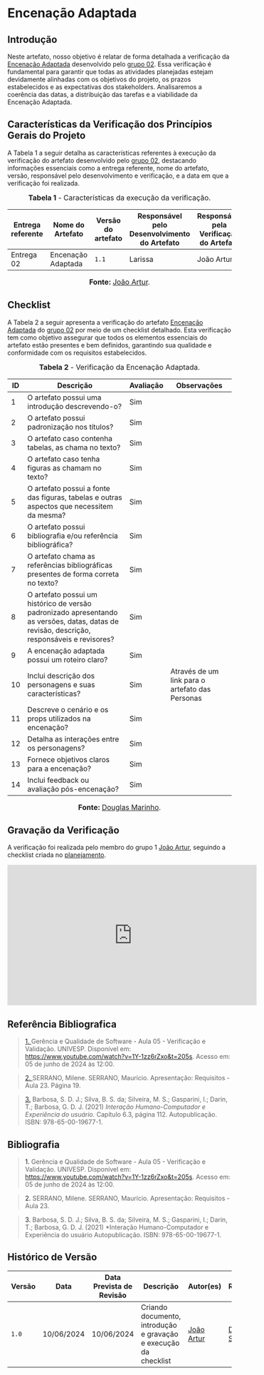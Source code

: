 # Encenação Adaptada

## <a>Introdução</a>

Neste artefato, nosso objetivo é relatar de forma detalhada a verificação da <a href="https://requisitos-de-software.github.io/2024.1-CarteiradeTrabalhoDigital/#/Elicitacao/TecnicasElicitacao/Execucao/EncenacaoAdaptada">Encenação Adaptada</a> desenvolvido pelo <a href="https://requisitos-de-software.github.io/2024.1-CarteiradeTrabalhoDigital/">grupo 02</a>. Essa verificação é fundamental para garantir que todas as atividades planejadas estejam devidamente alinhadas com os objetivos do projeto, os prazos estabelecidos e as expectativas dos stakeholders. Analisaremos a coerência das datas, a distribuição das tarefas e a viabilidade da Encenação Adaptada.

## <a>Características da Verificação dos Princípios Gerais do Projeto</a>

A Tabela 1 a seguir detalha as características referentes à execução da verificação do artefato desenvolvido pelo <a href="https://requisitos-de-software.github.io/2024.1-CarteiradeTrabalhoDigital/">grupo 02</a>, destacando informações essenciais como a entrega referente, nome do artefato, versão, responsável pelo desenvolvimento e verificação, e a data em que a verificação foi realizada.

<center>

<font size="3"><p style="text-align: center"><b>Tabela 1</b> - Características da execução da verificação.</p></font>

|**Entrega referente**|**Nome do Artefato**|**Versão do artefato**|**Responsável pelo Desenvolvimento do Artefato**|**Responsável pela Verificação do Artefato**|**Data da Verificação**|
|---------|---------|---------|-----------|------------------|------|
|Entrega 02|Encenação Adaptada|`1.1`|Larissa|João Artur|10/06|

<font size="3"><p style="text-align: center"><b>Fonte: </b> [João Artur](https://github.com/joao-artl).</p></font>
</center>

## <a>Checklist</a>

A Tabela 2 a seguir apresenta a verificação do artefato <a href="https://requisitos-de-software.github.io/2024.1-CarteiradeTrabalhoDigital/#/Elicitacao/TecnicasElicitacao/Execucao/EncenacaoAdaptada">Encenação Adaptada</a> do <a href="https://requisitos-de-software.github.io/2024.1-CarteiradeTrabalhoDigital/">grupo 02</a> por meio de um checklist detalhado. Esta verificação tem como objetivo assegurar que todos os elementos essenciais do artefato estão presentes e bem definidos, garantindo sua qualidade e conformidade com os requisitos estabelecidos.

<center>

<font size="3"><p style="text-align: center"><b>Tabela 2</b> - Verificação da Encenação Adaptada.</p></font>

|**ID**|**Descrição**|**Avaliação**|**Observações**|
|----|-----------|--------|-------------|
|1|O artefato possui uma introdução descrevendo-o?|Sim||
|2|O artefato possui padronização nos títulos?|Sim||
|3|O artefato caso contenha tabelas, as chama no texto?|Sim||
|4|O artefato caso tenha figuras as chamam no texto?|Sim||		
|5|O artefato possui a fonte das figuras, tabelas e outras aspectos que necessitem da mesma?|Sim||		
|6|O artefato possui bibliografia e/ou referência bibliográfica?|Sim||
|7|O artefato chama as referências bibliográficas presentes de forma correta no texto?|Sim||
|8|O artefato possui um histórico de versão padronizado apresentando as versões, datas, datas de revisão, descrição, responsáveis e revisores?|Sim||
|9| A encenação adaptada possui um roteiro claro? | Sim| |
|10| Inclui descrição dos personagens e suas características? | Sim| Através de um link para o artefato das Personas |
|11| Descreve o cenário e os props utilizados na encenação? | Sim | |
|12| Detalha as interações entre os personagens? |Sim | |
|13| Fornece objetivos claros para a encenação? |Sim | |
|14| Inclui feedback ou avaliação pós-encenação? |Sim | |

<font size="3"><p style="text-align: center"><b>Fonte: </b> [Douglas Marinho](https://github.com/M4RINH0).</p></font>
</center>

## <a>Gravação da Verificação</a>

A verificação foi realizada pelo membro do grupo 1 [João Artur](https://github.com/joao-artl), seguindo a checklist criada no [planejamento](https://requisitos-de-software.github.io/2024.1-DiarioOficialdaUniao/verificacao/grupo2/etapa2/planejamento-verificacao-grupo2/).

<iframe width="560" height="315" src="https://www.youtube.com/embed/lQ0JUcV8U7Q?si=CXBIXROdUCm5IyA2" title="YouTube video player" frameborder="0" allow="accelerometer; autoplay; clipboard-write; encrypted-media; gyroscope; picture-in-picture; web-share" referrerpolicy="strict-origin-when-cross-origin" allowfullscreen></iframe>

## <a>Referência Bibliografica</a>
> <a id="REF1" href="#anchor_1">1. </a>Gerência e Qualidade de Software - Aula 05 - Verificação e Validação. UNIVESP. Disponível em: <https://www.youtube.com/watch?v=1Y-1zz6rZxo&t=205s>. Acesso em: 05 de junho de 2024 às 12:00.

> <a id="REF2" href="#anchor_2">2. </a>SERRANO, Milene. SERRANO, Maurício. Apresentação: Requisitos - Aula 23. Página 19.

> <a id="FRM3" href="#anchor_3">3.</a> Barbosa, S. D. J.; Silva, B. S. da; Silveira, M. S.; Gasparini, I.; Darin, T.; Barbosa, G. D. J. (2021) *Interação Humano-Computador e Experiência do usuário.* Capítulo 6.3, página 112. Autopublicação. ISBN: 978-65-00-19677-1.


## <a>Bibliografia</a>
> <a>1. </a>Gerência e Qualidade de Software - Aula 05 - Verificação e Validação. UNIVESP. Disponível em: <https://www.youtube.com/watch?v=1Y-1zz6rZxo&t=205s>. Acesso em: 05 de junho de 2024 às 12:00.

> <a>2. </a>SERRANO, Milene. SERRANO, Maurício. Apresentação: Requisitos - Aula 23.

> <a>3.</a> Barbosa, S. D. J.; Silva, B. S. da; Silveira, M. S.; Gasparini, I.; Darin, T.; Barbosa, G. D. J. (2021) *Interação Humano-Computador e Experiência do usuário Autopublicação. ISBN: 978-65-00-19677-1.

## <a>Histórico de Versão</a>

| Versão| Data | Data Prevista de Revisão| Descrição  | Autor(es)  | Revisor(es) |
| ------- | ------ | ------ | ------- | -------- | -------- |
| `1.0` | 10/06/2024 | 10/06/2024 | Criando documento, introdução e gravação e execução da checklist | [João Artur](https://github.com/joao-artl)|[Diego Sousa](https://github.com/DiegoSousaLeite)|

